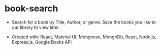 # book-search
- Search for a book by Title, Author, or genre. Save the books you like to our library to view later. 

- Created with: React, Material UI, Mongoose, MongoDb, React, Node.js, Express.js, Google Books API
